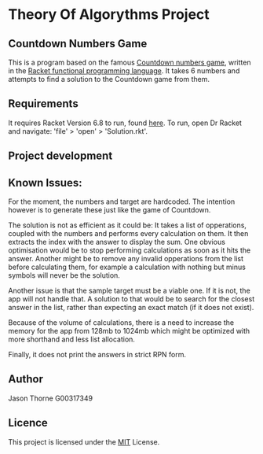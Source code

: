 # Theory Of Algorythms Project

## Countdown Numbers Game

This is a program based on the famous [Countdown numbers game](https://en.wikipedia.org/wiki/Countdown_(game_show)#Numbers_round), written in the [Racket functional programming language](https://racket-lang.org/). It takes 6 numbers and attempts to find a solution to the Countdown game from them.

## Requirements
It requires Racket Version 6.8 to run, found [here](https://racket-lang.org/download/). 
To run, open Dr Racket and navigate: 'file' > 'open' > 'Solution.rkt'. 

## Project development



## Known Issues:
For the moment, the numbers and target are hardcoded. The intention however is to generate these just like the game of Countdown.

The solution is not as efficient as it could be:
It takes a list of opperations, coupled with the numbers and performs every calculation on them. It then extracts the index with the answer to display the sum.
One obvious optimisation would be to stop performing calculations as soon as it hits the answer. Another might be to remove any invalid opperations from the list before calculating them, for example a calculation with nothing but minus symbols will never be the solution.

Another issue is that the sample target must be a viable one. If it is not, the app will not handle that.
A solution to that would be to search for the closest answer in the list, rather than expecting an exact match (if it does not exist).

Because of the volume of calculations, there is a need to increase the memory for the app from 128mb to 1024mb which might be optimized with more shorthand and less list allocation.

Finally, it does not print the answers in strict RPN form.


## Author 
Jason Thorne 
G00317349

## Licence
This project is licensed under the [MIT](https://github.com/jasonthorne/TheoryOfAlgorithms/blob/master/licence) License.

